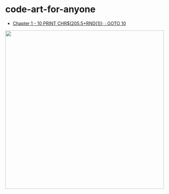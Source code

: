 # code-art-for-anyone

- [Chapter 1 - 10 PRINT CHR$(205.5+RND(1)); : GOTO 10](https://github.com/roquef/code-art-for-anyone/tree/master/10%20PRINT%20CHR%24(205.5%2BRND(1))%3B%20GOTO%2010)

<img width="500px" src="https://github.com/roquef/js-generative-art-course/blob/master/10%20PRINT%20CHR$(205.5+RND(1));%20GOTO%2010/untitled.png"></img>
